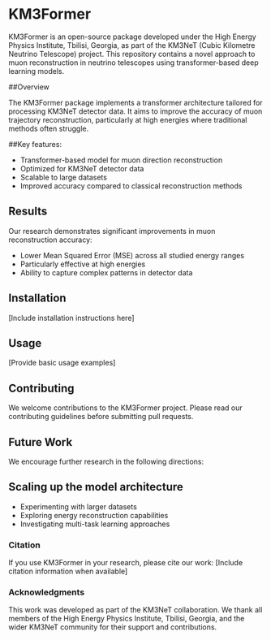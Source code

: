 # KM3Former

KM3Former is an open-source package developed under the High Energy Physics Institute, Tbilisi, Georgia, as part of the KM3NeT (Cubic Kilometre Neutrino Telescope) project. This repository contains a novel approach to muon reconstruction in neutrino telescopes using transformer-based deep learning models.

##Overview

The KM3Former package implements a transformer architecture tailored for processing KM3NeT detector data. It aims to improve the accuracy of muon trajectory reconstruction, particularly at high energies where traditional methods often struggle.

##Key features:

- Transformer-based model for muon direction reconstruction
- Optimized for KM3NeT detector data
- Scalable to large datasets
- Improved accuracy compared to classical reconstruction methods

## Results
Our research demonstrates significant improvements in muon reconstruction accuracy:

- Lower Mean Squared Error (MSE) across all studied energy ranges
- Particularly effective at high energies
- Ability to capture complex patterns in detector data

## Installation
[Include installation instructions here]
## Usage
[Provide basic usage examples]
## Contributing
We welcome contributions to the KM3Former project. Please read our contributing guidelines before submitting pull requests.
## Future Work
We encourage further research in the following directions:

## Scaling up the model architecture
- Experimenting with larger datasets
- Exploring energy reconstruction capabilities
- Investigating multi-task learning approaches

### Citation
If you use KM3Former in your research, please cite our work:
[Include citation information when available]

### Acknowledgments
This work was developed as part of the KM3NeT collaboration. We thank all members of the High Energy Physics Institute, Tbilisi, Georgia, and the wider KM3NeT community for their support and contributions.
